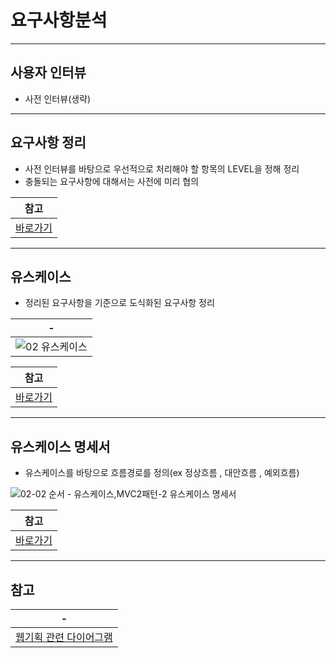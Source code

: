 # 요구사항분석

---
사용자 인터뷰
---
- 사전 인터뷰(생략)

---
요구사항 정리
---
- 사전 인터뷰를 바탕으로 우선적으로 처리해야 할 항목의 LEVEL을 정해 정리
- 충돌되는 요구사항에 대해서는 사전에 미리 협의

|참고|
|-|
|[바로가기](https://brunch.co.kr/@firstevan/6)|

---
유스케이스
---
- 정리된 요구사항을 기준으로 도식화된 요구사항 정리

|-|
|-|
|![02 유스케이스](https://github.com/EDU-EMBADDED-CURRICULUM/01SCREEN_PLAN/assets/84259104/9fa17939-7642-4f6c-b517-f6a813b44196)|

|참고|
|-|
|[바로가기](https://devjaewoo.tistory.com/15)|



---
유스케이스 명세서
---
- 유스케이스를 바탕으로 흐름경로를 정의(ex 정상흐름 , 대안흐름 , 예외흐름)

![02-02  순서   - 유스케이스,MVC2패턴-2 유스케이스 명세서](https://github.com/EDU-EMBADDED-CURRICULUM/01SCREEN_PLAN/assets/84259104/adc9cfb7-116b-4d5c-b986-c3beed53a488)


|참고|
|-|
|[바로가기](https://velog.io/@kansun12/SW%EC%9D%B4%EB%A1%A0-%EC%9C%A0%EC%8A%A4%EC%BC%80%EC%9D%B4%EC%8A%A4#%EB%AA%85%EC%84%B8%EC%84%9C-%EA%B2%80%ED%86%A0)|


---
참고
---

|-|
|-|
|[웹기획 관련 다이어그램](https://blog.naver.com/PostView.nhn?blogId=patanus&logNo=221816364556&parentCategoryNo=&categoryNo=52&viewDate=&isShowPopularPosts=true&from=search)|



